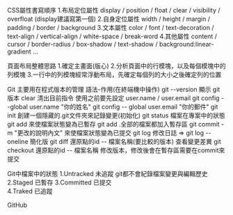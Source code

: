 CSS屬性書寫順序
  1.布局定位屬性
    display / position / float / clear / visibility / overfloat (display建議寫第一個)
  2.自身定位屬性
    width / height / margin / padding / border / background
  3.文本屬性
    color / font / text-decoration / text-align / vertical-align / white-space / break-word
  4.其他屬性
    content / cursor / border-radius / box-shadow / text-shadow / background:linear-gradient ...

頁面布局整體思路
  1.確定主畫面(版心)
  2.分析頁面中的行模塊，以及每個模塊中的列模塊
  3.一行中的列模塊經常浮動布局，先確定每個列的大小之後確定列的位置

Git
  主要用在程式版本的管理
  語法-作用(在終端機中操作)
    git --version 顯示 git 版本
    clear 清出目前指令
  使用之前要先設定 user.name / user.email
    git config --global user.name "你的姓名"
    git config -- global user.email "你的郵件"
    git init 創建一個隱藏的.git文件夾來記錄變更(初始化)
    git status 檔案在專案中的狀態
    git add 來使檔案狀態變為已暫存 git add .全部的檔案都加入暫存區
    git commit -m "更改的說明內文"  來使檔案狀態變為已提交
    git log 修改日誌 => git log --oneline 簡化版
    git diff 還原點的id -- 檔案名稱(要比較的版本) 查看變更差異
    git checkout 還原點的id -- 檔案名稱 修改版本，修改後會在暫存區需要在commit來提交

  Git中檔案中的狀態
  1.Untracked 未追蹤
    git都不會紀錄檔案變更與編輯歷史
  2.Staged 已暫存
  3.Committed 已提交  
  4.Traked 已追蹤



GitHub